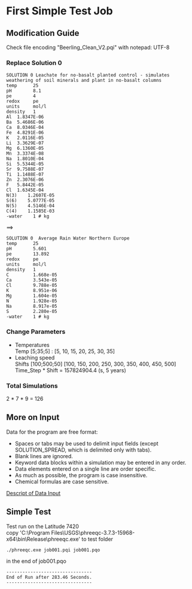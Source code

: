 ﻿# First Simple Test Job

## Modification Guide
Check file encoding "Beerling_Clean_V2.pqi" with notepad: UTF-8  

### Replace Solution 0
```
SOLUTION 0 Leachate for no-basalt planted control - simulates weathering of soil minerals and plant in no-basalt columns
temp      25
pH        8.1
pe        4
redox     pe
units     mol/l
density   1
Al	1.8347E-06
Ba	5.4686E-06
Ca	8.0346E-04
Fe	4.8291E-06
K	2.0116E-05
Li	3.3629E-07
Mg	6.1360E-05
Mn	3.3374E-08
Na	1.8010E-04
Si	5.5344E-05
Sr	9.7588E-07
Ti	1.1488E-07
Zn	2.3076E-06
F	5.8442E-05
Cl	1.6345E-04
N(3)	1.2607E-05
S(6)	5.0777E-05
N(5)	4.5146E-04
C(4)	1.1585E-03
-water    1 # kg
```
==> 

```
SOLUTION 0  Average Rain Water Northern Europe 
temp      25 
pH        5.601 
pe        13.892 
redox     pe 
units     mol/l 
density   1 
C         1.668e-05    
Ca        3.543e-05    
Cl        9.788e-05    
K         8.951e-06    
Mg        1.604e-05    
N         1.928e-05    
Na        8.917e-05    
S         2.280e-05    
-water    1 # kg 
```
### Change Parameters
* Temperatures  
Temp [5;35;5] : [5, 10, 15, 20, 25, 30, 35] 
* Leaching speed  
Shifts [100;500;50] [100, 150, 200, 250, 300, 350, 400, 450, 500]  
Time_Step * Shift =  157824904.4 (s, 5 years)

### Total Simulations
2 * 7 * 9 = 126

## More on Input
Data for the program are free format:
* Spaces or tabs may be used to delimit input fields (except SOLUTION_SPREAD, which is delimited only with tabs). 
* Blank lines are ignored. 
* Keyword data blocks within a simulation may be entered in any order. 
* Data elements entered on a single line are order specific. 
* As much as possible, the program is case insensitive. 
* Chemical formulas are case sensitive. 

[Descript of Data Input](https://wwwbrr.cr.usgs.gov/projects/GWC_coupled/phreeqc/phreeqc3-html/phreeqc3-5.htm)

## Simple Test

Test run on the Latitude 7420  
copy 'C:\Program Files\USGS\phreeqc-3.7.3-15968-x64\bin\Release\phreeqc.exe' to test folder  

```
./phreeqc.exe job001.pqi job001.pqo
```
in the end of job001.pqo  
```
--------------------------------
End of Run after 283.46 Seconds.
--------------------------------
```
